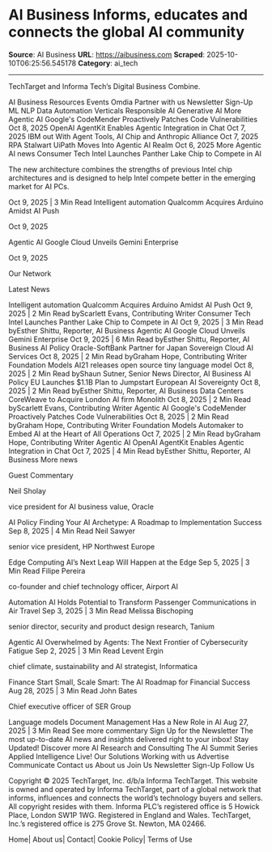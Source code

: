 # AI Business Informs, educates and connects the global AI community

**Source**: AI Business
**URL**: https://aibusiness.com
**Scraped**: 2025-10-10T06:25:56.545178
**Category**: ai_tech

---

TechTarget and Informa Tech’s Digital Business Combine.

AI Business Resources
Events
Omdia
Partner with us
Newsletter Sign-Up
ML
NLP
Data
Automation
Verticals
Responsible AI
Generative AI
More
Agentic AI
Google's CodeMender Proactively Patches Code Vulnerabilities
Oct 8, 2025
OpenAI AgentKit Enables Agentic Integration in Chat
Oct 7, 2025
IBM out With Agent Tools, AI Chip and Anthropic Alliance
Oct 7, 2025
RPA Stalwart UiPath Moves Into Agentic AI Realm
Oct 6, 2025
More Agentic AI news
Consumer Tech
Intel Launches Panther Lake Chip to Compete in AI

The new architecture combines the strengths of previous Intel chip architectures and is designed to help Intel compete better in the emerging market for AI PCs.

Oct 9, 2025
|
3 Min Read
Intelligent automation
Qualcomm Acquires Arduino Amidst AI Push

Oct 9, 2025

Agentic AI
Google Cloud Unveils Gemini Enterprise

Oct 9, 2025

Our Network

Latest News

Intelligent automation
Qualcomm Acquires Arduino Amidst AI Push
Oct 9, 2025
|
2 Min Read
byScarlett Evans, Contributing Writer
Consumer Tech
Intel Launches Panther Lake Chip to Compete in AI
Oct 9, 2025
|
3 Min Read
byEsther Shittu, Reporter, AI Business
Agentic AI
Google Cloud Unveils Gemini Enterprise
Oct 9, 2025
|
6 Min Read
byEsther Shittu, Reporter, AI Business
AI Policy
Oracle-SoftBank Partner for Japan Sovereign Cloud AI Services
Oct 8, 2025
|
2 Min Read
byGraham Hope, Contributing Writer
Foundation Models
AI21 releases open source tiny language model
Oct 8, 2025
|
2 Min Read
byShaun Sutner, Senior News Director, AI Business
AI Policy
EU Launches $1.1B Plan to Jumpstart European AI Sovereignty
Oct 8, 2025
|
2 Min Read
byEsther Shittu, Reporter, AI Business
Data Centers
CoreWeave to Acquire London AI firm Monolith
Oct 8, 2025
|
2 Min Read
byScarlett Evans, Contributing Writer
Agentic AI
Google's CodeMender Proactively Patches Code Vulnerabilities
Oct 8, 2025
|
2 Min Read
byGraham Hope, Contributing Writer
Foundation Models
Automaker to Embed AI at the Heart of All Operations
Oct 7, 2025
|
2 Min Read
byGraham Hope, Contributing Writer
Agentic AI
OpenAI AgentKit Enables Agentic Integration in Chat
Oct 7, 2025
|
4 Min Read
byEsther Shittu, Reporter, AI Business
More news

Guest Commentary

Neil Sholay

vice president for AI business value, Oracle

AI Policy
Finding Your AI Archetype: A Roadmap to Implementation Success
Sep 8, 2025
|
4 Min Read
Neil Sawyer

senior vice president, HP Northwest Europe

Edge Computing
AI’s Next Leap Will Happen at the Edge
Sep 5, 2025
|
3 Min Read
Filipe Pereira

co-founder and chief technology officer, Airport AI

Automation
AI Holds Potential to Transform Passenger Communications in Air Travel
Sep 3, 2025
|
3 Min Read
Melissa Bischoping

senior director, security and product design research, Tanium

Agentic AI
Overwhelmed by Agents: The Next Frontier of Cybersecurity Fatigue
Sep 2, 2025
|
3 Min Read
Levent Ergin

chief climate, sustainability and AI strategist, Informatica

Finance
Start Small, Scale Smart: The AI Roadmap for Financial Success
Aug 28, 2025
|
3 Min Read
John Bates

Chief executive officer of SER Group

Language models
Document Management Has a New Role in AI
Aug 27, 2025
|
3 Min Read
See more commentary
Sign Up for the Newsletter
The most up-to-date AI news and insights delivered right to your inbox!
Stay Updated!
Discover more
AI Research and Consulting
The AI Summit Series
Applied Intelligence Live!
Our Solutions
Working with us
Advertise
Communicate
Contact us
About us
Join Us
Newsletter Sign-Up
Follow Us

Copyright © 2025 TechTarget, Inc. d/b/a Informa TechTarget. This website is owned and operated by Informa TechTarget, part of a global network that informs, influences and connects the world’s technology buyers and sellers. All copyright resides with them. Informa PLC’s registered office is 5 Howick Place, London SW1P 1WG. Registered in England and Wales. TechTarget, Inc.’s registered office is 275 Grove St. Newton, MA 02466.

Home|
About us|
Contact|
Cookie Policy|
Terms of Use
